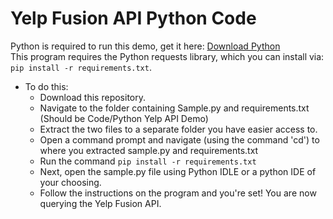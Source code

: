 # Yelp Fusion API Python Code
Python is required to run this demo, get it here: [Download Python](https://www.python.org/downloads/)  
  This program requires the Python requests library, which you can install via:
`pip install -r requirements.txt`.

* To do this:
  * Download this repository.
  * Navigate to the folder containing Sample.py and requirements.txt (Should be Code/Python Yelp API Demo)
  * Extract the two files to a separate folder you have easier access to.
  * Open a command prompt and navigate (using the command 'cd') to where you extracted sample.py and requirements.txt
  * Run the command ```pip install -r requirements.txt```
  * Next, open the sample.py file using Python IDLE or a python IDE of your choosing.
  * Follow the instructions on the program and you're set! You are now querying the Yelp Fusion API.

